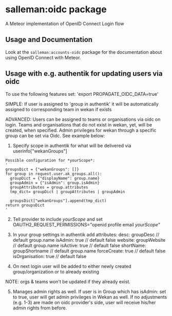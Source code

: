 # salleman:oidc package

A Meteor implementation of OpenID Connect Login flow

## Usage and Documentation

Look at the `salleman:accounts-oidc` package for the documentation about using OpenID Connect with Meteor.

## Usage with e.g. authentik for updating users via oidc

To use the following features set:
'export PROPAGATE_OIDC_DATA=true'

SIMPLE: If user is assigned to 'group in authentik' it will be automatically assigned to corresponding team in wekan if exists

ADVANCED: Users can be assigned to teams or organisations via oidc on login. Teams and organisations that do not exist in wekan, yet, will be created, when specified. Admin privileges for wekan through a specific group can be set via Oidc.
See example below:


  1. Specify scope in authentik for what will be delivered via userinfo["wekanGroups"]

    Possible configuration for *yourScope*:
    '
    groupsDict = {"wekanGroups": []}
    for group in request.user.ak_groups.all():
      groupDict = {"displayName": group.name}
      groupAdmin = {"isAdmin": group.isAdmin}
      groupAttributes = group.attributes
      tmp_dict= groupDict | groupAttributes | groupAdmin

      groupsDict["wekanGroups"].append(tmp_dict)
    return groupsDict
    '
  2. Tell provider to include *yourScope* and set
    OAUTH2_REQUEST_PERMISSIONS="openid profile email *yourScope*"

  3. In your group settings in authentik add attributes:
    desc: groupDesc           // default group.name
    isAdmin:  true            // default false
    website: groupWebsite     // default group.name
    isActive: true            // default false
    shortName: groupShortname // default group.name
    forceCreate:  true       // default false
    isOrganisation: true    // default false

  4. On next login user will be added to either newly created group/organization or to already existing

  NOTE: orgs & teams won't be updated if they already exist.

  5. Manages admin rights as well. If user is in Group which has isAdmin: set to true, user will get admin 
     privileges in Wekan as well. 
     If no adjustments (e.g. 1-3) are made on oidc provider's side, user will receive his/her admin rights from before.

